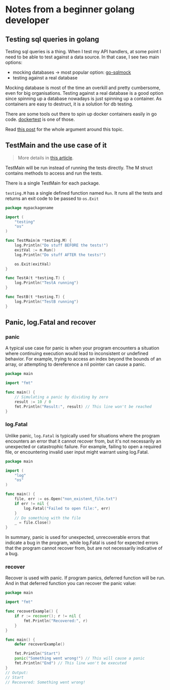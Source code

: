 # Notes from a beginner golang developer

## Testing sql queries in golang

Testing sql queries is a thing. When I test my API handlers, at some point I need to be able to test against a data source. In that case, I see two main options:

- mocking databases -> most popular option: [go-sqlmock](https://github.com/DATA-DOG/go-sqlmock?source=post_page-----5af19075e68e--------------------------------)
- testing against a real database

Mocking database is most of the time an overkill and pretty cumbersome, even for big organisations. Testing against a real database is a good option since spinning up a database nowadays is just spinning up a container. As containers are easy to destruct, it is a solution for db testing.

There are some tools out there to spin up docker containers easily in go code. [dockertest](https://github.com/ory/dockertest) is one of those.

Read [this post](https://www.reddit.com/r/golang/comments/u62emg/mocking_database_or_use_a_test_database/) for the whole argument around this topic.

## TestMain and the use case of it

> More details in [this article](https://medium.com/goingogo/why-use-testmain-for-testing-in-go-dafb52b406bc).

TestMain will be run instead of running the tests directly. The M struct contains methods to access and run the tests.

There is a single TestMain for each package.

`testing.M` has a single defined function named `Run`. It runs all the tests and returns an exit code to be passed to `os.Exit`

```go
package mypackagename

import (
    "testing"
    "os"
)

func TestMain(m *testing.M) {
    log.Println("Do stuff BEFORE the tests!")
    exitVal := m.Run()
    log.Println("Do stuff AFTER the tests!")

    os.Exit(exitVal)
}

func TestA(t *testing.T) {
    log.Println("TestA running")
}

func TestB(t *testing.T) {
    log.Println("TestB running")
}
```

## Panic, log.Fatal and recover

### panic

A typical use case for panic is when your program encounters a situation where continuing execution would lead to inconsistent or undefined behavior. For example, trying to access an index beyond the bounds of an array, or attempting to dereference a nil pointer can cause a panic.

```go
package main

import "fmt"

func main() {
    // Simulating a panic by dividing by zero
    result := 10 / 0
    fmt.Println("Result:", result) // This line won't be reached
}
```

### log.Fatal

Unlike panic, `log.Fatal` is typically used for situations where the program encounters an error that it cannot recover from, but it's not necessarily an unexpected or catastrophic failure. For example, failing to open a required file, or encountering invalid user input might warrant using log.Fatal.

```go
package main

import (
    "log"
    "os"
)

func main() {
    file, err := os.Open("non_existent_file.txt")
    if err != nil {
        log.Fatal("Failed to open file:", err)
    }
    // Do something with the file
    _ = file.Close()
}
```

In summary, panic is used for unexpected, unrecoverable errors that indicate a bug in the program, while log.Fatal is used for expected errors that the program cannot recover from, but are not necessarily indicative of a bug.

### recover

Recover is used with panic. If program panics, deferred function will be run. And in that deferred function you can recover the panic value:

```go
package main

import "fmt"

func recoverExample() {
    if r := recover(); r != nil {
        fmt.Println("Recovered:", r)
    }
}

func main() {
    defer recoverExample()

    fmt.Println("Start")
    panic("Something went wrong!") // This will cause a panic
    fmt.Println("End") // This line won't be executed
}
// Output:
// Start
// Recovered: Something went wrong!
```
